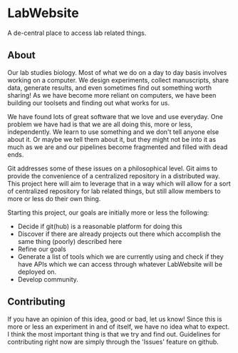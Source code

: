 LabWebsite
==========

A de-central place to access lab related things.

About
-----
Our lab studies biology. Most of what we do on a day to day basis involves working 
on a computer. We design experiments, collect manuscripts, share data, generate results,
and even sometimes find out something worth sharing! As we have become more reliant on
computers, we have been building our toolsets and finding out what works for us. 

We have found lots of great software that we love and use everyday. One problem we have had
is that we are all doing this, more or less, independently. We learn to use something and 
we don't tell anyone else about it. Or maybe we tell them about it, but they might not be
into it as much as we are and our pipelines become fragmented and filled with dead ends.

Git addresses some of these issues on a philosophical level. Git aims to provide the convenience
of a centralized repository in a distributed way. This project here will aim to leverage that in
a way which will allow for a sort of centralized repository for lab related things, but still
allow members to more or less do their own thing. 

Starting this project, our goals are initially more or less the following:

+ Decide if git(hub) is a reasonable platform for doing this
+ Discover if there are already projects out there which accomplish the
  same thing (poorly) described here
+ Refine our goals
+ Generate a list of tools which we are currently using and check if they
  have APIs which we can access through whatever LabWebsite will be deployed on.
+ Develop community.

Contributing
------------
If you have an opinion of this idea, good or bad, let us know! Since this is 
more or less an experiment in and of itself, we have no idea what to expect.
I think the most important thing is that we try and find out. Guidelines for
contributing right now are simply through the 'Issues' feature on github. 

